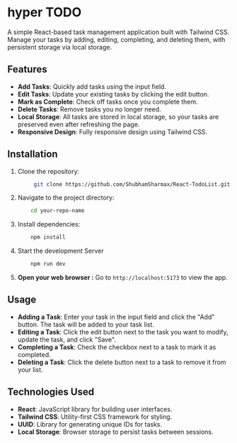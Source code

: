 # hyper TODO 

A simple React-based task management application built with Tailwind CSS. Manage your tasks by adding, editing, completing, and deleting them, with persistent storage via local storage.

## Features

- **Add Tasks**: Quickly add tasks using the input field.
- **Edit Tasks**: Update your existing tasks by clicking the edit button.
- **Mark as Complete**: Check off tasks once you complete them.
- **Delete Tasks**: Remove tasks you no longer need.
- **Local Storage**: All tasks are stored in local storage, so your tasks are preserved even after refreshing the page.
- **Responsive Design**: Fully responsive design using Tailwind CSS.


## Installation

1. Clone the repository:
   ```bash
        git clone https://github.com/ShubhamSharmax/React-TodoList.git
   ```
2. Navigate to the project directory:
    ```bash
        cd your-repo-name 
    ```
3. Install dependencies:
    ```bash
        npm install
    ```
4. Start the development Server
    ```bash
        npm run dev
    ```
5. **Open your web browser :**  Go to `http://localhost:5173` to view the app.

## Usage

- **Adding a Task**: Enter your task in the input field and click the "Add" button. The task will be added to your task list.
- **Editing a Task**: Click the edit button next to the task you want to modify, update the task, and click "Save".
- **Completing a Task**: Check the checkbox next to a task to mark it as completed.
- **Deleting a Task**: Click the delete button next to a task to remove it from your list.

## Technologies Used

- **React**: JavaScript library for building user interfaces.
- **Tailwind CSS**: Utility-first CSS framework for styling.
- **UUID**: Library for generating unique IDs for tasks.
- **Local Storage**: Browser storage to persist tasks between sessions.
